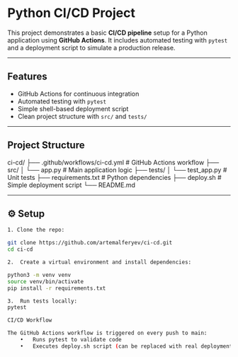 # Python CI/CD Project

This project demonstrates a basic **CI/CD pipeline** setup for a Python application using **GitHub Actions**. It includes automated testing with `pytest` and a deployment script to simulate a production release.

---

## Features

- GitHub Actions for continuous integration
- Automated testing with `pytest`
- Simple shell-based deployment script
- Clean project structure with `src/` and `tests/`

---
## Project Structure
ci-cd/
├── .github/workflows/ci-cd.yml     # GitHub Actions workflow
├── src/
│   └── app.py                      # Main application logic
├── tests/
│   └── test_app.py                 # Unit tests
├── requirements.txt                # Python dependencies
├── deploy.sh                       # Simple deployment script
└── README.md

---

## ⚙️ Setup
```bash
1. Clone the repo:

git clone https://github.com/artemalferyev/ci-cd.git
cd ci-cd

2.	Create a virtual environment and install dependencies:

python3 -m venv venv
source venv/bin/activate
pip install -r requirements.txt

3.	Run tests locally:
pytest

CI/CD Workflow

The GitHub Actions workflow is triggered on every push to main:
	•	Runs pytest to validate code
	•	Executes deploy.sh script (can be replaced with real deployment logic)
